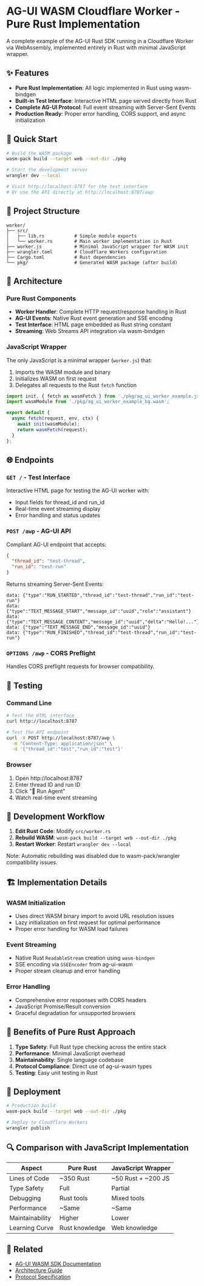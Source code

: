 # AG-UI WASM Cloudflare Worker - Pure Rust Implementation

A complete example of the AG-UI Rust SDK running in a Cloudflare Worker via WebAssembly, implemented entirely in Rust with minimal JavaScript wrapper.

## ✨ Features

- **Pure Rust Implementation**: All logic implemented in Rust using wasm-bindgen
- **Built-in Test Interface**: Interactive HTML page served directly from Rust
- **Complete AG-UI Protocol**: Full event streaming with Server-Sent Events
- **Production Ready**: Proper error handling, CORS support, and async initialization

## 🚀 Quick Start

```bash
# Build the WASM package
wasm-pack build --target web --out-dir ./pkg

# Start the development server
wrangler dev --local

# Visit http://localhost:8787 for the test interface
# Or use the API directly at http://localhost:8787/awp
```

## 📁 Project Structure

```
worker/
├── src/
│   ├── lib.rs           # Simple module exports
│   └── worker.rs        # Main worker implementation in Rust
├── worker.js            # Minimal JavaScript wrapper for WASM init
├── wrangler.toml        # Cloudflare Workers configuration
├── Cargo.toml           # Rust dependencies
└── pkg/                 # Generated WASM package (after build)
```

## 🔧 Architecture

### Pure Rust Components

- **Worker Handler**: Complete HTTP request/response handling in Rust
- **AG-UI Events**: Native Rust event generation and SSE encoding
- **Test Interface**: HTML page embedded as Rust string constant
- **Streaming**: Web Streams API integration via wasm-bindgen

### JavaScript Wrapper

The only JavaScript is a minimal wrapper (`worker.js`) that:
1. Imports the WASM module and binary
2. Initializes WASM on first request
3. Delegates all requests to the Rust `fetch` function

```javascript
import init, { fetch as wasmFetch } from './pkg/ag_ui_worker_example.js';
import wasmModule from './pkg/ag_ui_worker_example_bg.wasm';

export default {
  async fetch(request, env, ctx) {
    await init(wasmModule);
    return wasmFetch(request);
  }
};
```

## 🌐 Endpoints

### `GET /` - Test Interface
Interactive HTML page for testing the AG-UI worker with:
- Input fields for thread_id and run_id
- Real-time event streaming display
- Error handling and status updates

### `POST /awp` - AG-UI API
Compliant AG-UI endpoint that accepts:
```json
{
  "thread_id": "test-thread",
  "run_id": "test-run"
}
```

Returns streaming Server-Sent Events:
```
data: {"type":"RUN_STARTED","thread_id":"test-thread","run_id":"test-run"}
data: {"type":"TEXT_MESSAGE_START","message_id":"uuid","role":"assistant"}
data: {"type":"TEXT_MESSAGE_CONTENT","message_id":"uuid","delta":"Hello!..."}
data: {"type":"TEXT_MESSAGE_END","message_id":"uuid"}
data: {"type":"RUN_FINISHED","thread_id":"test-thread","run_id":"test-run"}
```

### `OPTIONS /awp` - CORS Preflight
Handles CORS preflight requests for browser compatibility.

## 🧪 Testing

### Command Line
```bash
# Test the HTML interface
curl http://localhost:8787

# Test the API endpoint
curl -X POST http://localhost:8787/awp \
  -H "Content-Type: application/json" \
  -d '{"thread_id":"test","run_id":"test"}'
```

### Browser
1. Open http://localhost:8787
2. Enter thread ID and run ID
3. Click "🚀 Run Agent"
4. Watch real-time event streaming

## 🔄 Development Workflow

1. **Edit Rust Code**: Modify `src/worker.rs`
2. **Rebuild WASM**: `wasm-pack build --target web --out-dir ./pkg`
3. **Restart Worker**: Restart `wrangler dev --local`

Note: Automatic rebuilding was disabled due to wasm-pack/wrangler compatibility issues.

## 🏗️ Implementation Details

### WASM Initialization
- Uses direct WASM binary import to avoid URL resolution issues
- Lazy initialization on first request for optimal performance
- Proper error handling for WASM load failures

### Event Streaming
- Native Rust `ReadableStream` creation using `wasm-bindgen`
- SSE encoding via `SSEEncoder` from ag-ui-wasm
- Proper stream cleanup and error handling

### Error Handling
- Comprehensive error responses with CORS headers
- JavaScript Promise/Result conversion
- Graceful degradation for unsupported browsers

## 🎯 Benefits of Pure Rust Approach

1. **Type Safety**: Full Rust type checking across the entire stack
2. **Performance**: Minimal JavaScript overhead
3. **Maintainability**: Single language codebase
4. **Protocol Compliance**: Direct use of ag-ui-wasm types
5. **Testing**: Easy unit testing in Rust

## 🚀 Deployment

```bash
# Production build
wasm-pack build --target web --out-dir ./pkg

# Deploy to Cloudflare Workers
wrangler publish
```

## 🔍 Comparison with JavaScript Implementation

| Aspect | Pure Rust | JavaScript Wrapper |
|--------|-----------|-------------------|
| Lines of Code | ~350 Rust | ~50 Rust + ~200 JS |
| Type Safety | Full | Partial |
| Debugging | Rust tools | Mixed tools |
| Performance | ~Same | ~Same |
| Maintainability | Higher | Lower |
| Learning Curve | Rust knowledge | Web knowledge |

## 📖 Related

- [AG-UI WASM SDK Documentation](../../README.md)
- [Architecture Guide](../../../ARCHITECTURE.md)
- [Protocol Specification](../../../../protocol/) 